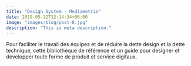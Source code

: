 ```yaml
---
title: "Design System - Mediametrie"
date: 2019-05-12T12:14:34+06:00
image: "images/blog/post-8.jpg"
description: "This is meta description."
---
```


Pour faciliter le travail des équipes et de réduire la dette design et la dette technique, cette bibliothèque de référence et un guide pour designer et développer toute forme de produit et service digitaux.